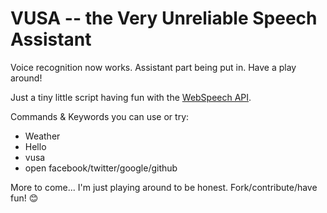 VUSA -- the Very Unreliable Speech Assistant
====================================

Voice recognition now works. Assistant part being put in. Have a play around!

Just a tiny little script having fun with the [WebSpeech API](https://developer.mozilla.org/en-US/docs/Web/API/Web_Speech_API).

Commands & Keywords you can use or try:

* Weather
* Hello
* vusa
* open facebook/twitter/google/github

More to come... I'm just playing around to be honest. Fork/contribute/have fun! 😊
